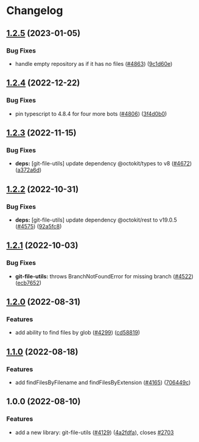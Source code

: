 # Changelog

## [1.2.5](https://github.com/googleapis/repo-automation-bots/compare/git-file-utils-v1.2.4...git-file-utils-v1.2.5) (2023-01-05)


### Bug Fixes

* handle empty repository as if it has no files ([#4863](https://github.com/googleapis/repo-automation-bots/issues/4863)) ([9c1d60e](https://github.com/googleapis/repo-automation-bots/commit/9c1d60ef624f476f661be27f6697a7af42a01f6a))

## [1.2.4](https://github.com/googleapis/repo-automation-bots/compare/git-file-utils-v1.2.3...git-file-utils-v1.2.4) (2022-12-22)


### Bug Fixes

* pin typescript to 4.8.4 for four more bots ([#4806](https://github.com/googleapis/repo-automation-bots/issues/4806)) ([3f4d0b0](https://github.com/googleapis/repo-automation-bots/commit/3f4d0b03c14a80460d4269e174a3613454c7c530))

## [1.2.3](https://github.com/googleapis/repo-automation-bots/compare/git-file-utils-v1.2.2...git-file-utils-v1.2.3) (2022-11-15)


### Bug Fixes

* **deps:** [git-file-utils] update dependency @octokit/types to v8 ([#4672](https://github.com/googleapis/repo-automation-bots/issues/4672)) ([a372a6d](https://github.com/googleapis/repo-automation-bots/commit/a372a6d6cab9535c77d830bbf079ba7594ed1b3e))

## [1.2.2](https://github.com/googleapis/repo-automation-bots/compare/git-file-utils-v1.2.1...git-file-utils-v1.2.2) (2022-10-31)


### Bug Fixes

* **deps:** [git-file-utils] update dependency @octokit/rest to v19.0.5 ([#4575](https://github.com/googleapis/repo-automation-bots/issues/4575)) ([92a5fc8](https://github.com/googleapis/repo-automation-bots/commit/92a5fc8a8d4a677fa36a72026687dd0f252550a1))

## [1.2.1](https://github.com/googleapis/repo-automation-bots/compare/git-file-utils-v1.2.0...git-file-utils-v1.2.1) (2022-10-03)


### Bug Fixes

* **git-file-utils:** throws BranchNotFoundError for missing branch ([#4522](https://github.com/googleapis/repo-automation-bots/issues/4522)) ([ecb7652](https://github.com/googleapis/repo-automation-bots/commit/ecb76529ab04e6676b8fd21a671281597ddab8b2))

## [1.2.0](https://github.com/googleapis/repo-automation-bots/compare/git-file-utils-v1.1.0...git-file-utils-v1.2.0) (2022-08-31)


### Features

* add ability to find files by glob ([#4299](https://github.com/googleapis/repo-automation-bots/issues/4299)) ([cd58819](https://github.com/googleapis/repo-automation-bots/commit/cd588194e6b28d97632bca1215d6af03b07e3797))

## [1.1.0](https://github.com/googleapis/repo-automation-bots/compare/git-file-utils-v1.0.0...git-file-utils-v1.1.0) (2022-08-18)


### Features

* add findFilesByFilename and findFilesByExtension ([#4165](https://github.com/googleapis/repo-automation-bots/issues/4165)) ([706449c](https://github.com/googleapis/repo-automation-bots/commit/706449ce1a7294357c6e04bd67c064bd9723bf2d))

## 1.0.0 (2022-08-10)


### Features

* add a new library: git-file-utils ([#4129](https://github.com/googleapis/repo-automation-bots/issues/4129)) ([4a2fdfa](https://github.com/googleapis/repo-automation-bots/commit/4a2fdfa2156b11555963283fb036e4b510cd10ff)), closes [#2703](https://github.com/googleapis/repo-automation-bots/issues/2703)
